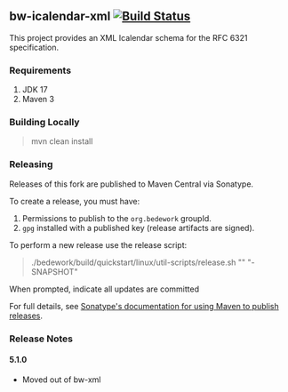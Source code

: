 ## bw-icalendar-xml [![Build Status](https://travis-ci.org/Bedework/bw-util.svg)](https://travis-ci.org/Bedework/bw-util)

This project provides an XML Icalendar schema for the RFC 6321 specification.

### Requirements

1. JDK 17
2. Maven 3

### Building Locally

> mvn clean install

### Releasing

Releases of this fork are published to Maven Central via Sonatype.

To create a release, you must have:

1. Permissions to publish to the `org.bedework` groupId.
2. `gpg` installed with a published key (release artifacts are signed).

To perform a new release use the release script:

> ./bedework/build/quickstart/linux/util-scripts/release.sh <module-name> "<release-version>" "<new-version>-SNAPSHOT"

When prompted, indicate all updates are committed 

For full details, see [Sonatype's documentation for using Maven to publish releases](http://central.sonatype.org/pages/apache-maven.html).


### Release Notes
#### 5.1.0
* Moved out of bw-xml
